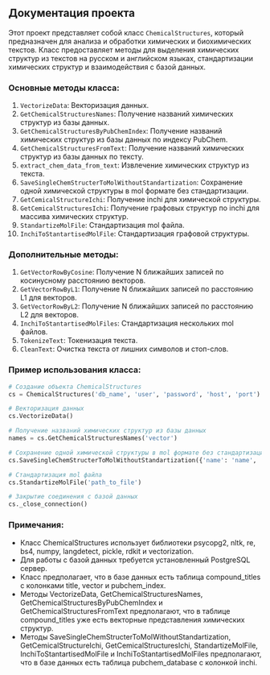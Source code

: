 ## Документация проекта

Этот проект представляет собой класс `ChemicalStructures`, который предназначен для анализа и обработки химических и биохимических текстов. Класс предоставляет методы для выделения химических структур из текстов на русском и английском языках, стандартизации химических структур и взаимодействия с базой данных.

### Основные методы класса:

1. `VectorizeData`: Векторизация данных.
2. `GetChemicalStructuresNames`: Получение названий химических структур из базы данных.
3. `GetChemicalStructuresByPubChemIndex`: Получение названий химических структур из базы данных по индексу PubChem.
4. `GetChemicalStructuresFromText`: Получение названий химических структур из базы данных по тексту.
5. `extract_chem_data_from_text`: Извлечение химических структур из текста.
6. `SaveSingleChemStructerToMolWithoutStandartization`: Сохранение одной химической структуры в mol формате без стандартизации.
7. `GetCemicalStructureIchi`: Получение inchi для химической структуры.
8. `GetCemicalStructuresIchi`: Получение графовых структур по inchi для массива химических структур.
9. `StandartizeMolFile`: Стандартизация mol файла.
10. `InchiToStantartisedMolFile`: Стандартизация графовой структуры.

### Дополнительные методы:

1. `GetVectorRowByCosine`: Получение N ближайших записей по косинусному расстоянию векторов.
2. `GetVectorRowByL1`: Получение N ближайших записей по расстоянию L1 для векторов.
3. `GetVectorRowByL2`: Получение N ближайших записей по расстоянию L2 для векторов.
4. `InchiToStantartisedMolFiles`: Стандартизация нескольких mol файлов.
5. `TokenizeText`: Токенизация текста.
6. `CleanText`: Очистка текста от лишних символов и стоп-слов.

### Пример использования класса:


```python
# Создание объекта ChemicalStructures
cs = ChemicalStructures('db_name', 'user', 'password', 'host', 'port')

# Векторизация данных
cs.VectorizeData()

# Получение названий химических структур из базы данных
names = cs.GetChemicalStructuresNames('vector')

# Сохранение одной химической структуры в mol формате без стандартизации
cs.SaveSingleChemStructerToMolWithoutStandartization({'name': 'name', 'language': 'ru'}, 'path_to_file')

# Стандартизация mol файла
cs.StandartizeMolFile('path_to_file')

# Закрытие соединения с базой данных
cs._close_connection()
```
### Примечания:

- Класс ChemicalStructures использует библиотеки psycopg2, nltk, re, bs4, numpy, langdetect, pickle, rdkit и vectorization.
- Для работы с базой данных требуется установленный PostgreSQL сервер.
- Класс предполагает, что в базе данных есть таблица compound_titles с колонками title, vector и pubchem_index.
- Методы VectorizeData, GetChemicalStructuresNames, GetChemicalStructuresByPubChemIndex и GetChemicalStructuresFromText предполагают, что в таблице compound_titles уже есть векторные представления химических структур.
- Методы SaveSingleChemStructerToMolWithoutStandartization, GetCemicalStructureIchi, GetCemicalStructuresIchi, StandartizeMolFile, InchiToStantartisedMolFile и InchiToStantartisedMolFiles предполагают, что в базе данных есть таблица pubchem_database с колонкой inchi.